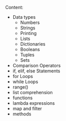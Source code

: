 Content:
 - Data types
    - Numbers
    - Strings
    - Printing
    - Lists
    - Dictionaries
    - Booleans
    - Tuples
    - Sets
  - Comparison Operators
  - if, elif, else Statements
  - for Loops
  - while Loops
  - range()
  - list comprehension
  - functions
  - lambda expressions
  - map and filter
  - methods
